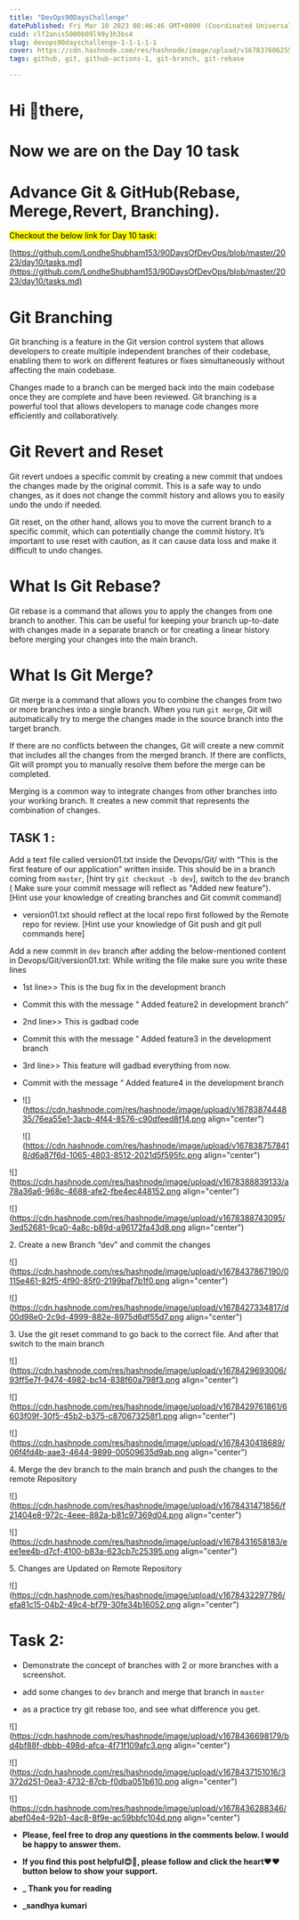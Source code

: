 ```yaml
---
title: "DevOps90DaysChallenge"
datePublished: Fri Mar 10 2023 08:46:46 GMT+0000 (Coordinated Universal Time)
cuid: clf2anis5000b09l99y3h3bs4
slug: devops90dayschallenge-1-1-1-1-1
cover: https://cdn.hashnode.com/res/hashnode/image/upload/v1678376062554/bc6fae12-bd96-4036-93d8-00674bbadbe4.png
tags: github, git, github-actions-1, git-branch, git-rebase

---
```


# Hi 👋there,

# Now we are on the Day 10 task

# **Advance Git & GitHub(Rebase, Merege,Revert, Branching)**.

<mark>Checkout the below link for Day 10 task:</mark>

[https://github.com/LondheShubham153/90DaysOfDevOps/blob/master/2023/day10/tasks.md](https://github.com/LondheShubham153/90DaysOfDevOps/blob/master/2023/day10/tasks.md)

# **Git Branching**

Git branching is a feature in the Git version control system that allows developers to create multiple independent branches of their codebase, enabling them to work on different features or fixes simultaneously without affecting the main codebase.

Changes made to a branch can be merged back into the main codebase once they are complete and have been reviewed. Git branching is a powerful tool that allows developers to manage code changes more efficiently and collaboratively.

# **Git Revert and Reset**

Git revert undoes a specific commit by creating a new commit that undoes the changes made by the original commit. This is a safe way to undo changes, as it does not change the commit history and allows you to easily undo the undo if needed.

Git reset, on the other hand, allows you to move the current branch to a specific commit, which can potentially change the commit history. It’s important to use reset with caution, as it can cause data loss and make it difficult to undo changes.

# **What Is Git Rebase?**

Git rebase is a command that allows you to apply the changes from one branch to another. This can be useful for keeping your branch up-to-date with changes made in a separate branch or for creating a linear history before merging your changes into the main branch.

# **What Is Git Merge?**

Git merge is a command that allows you to combine the changes from two or more branches into a single branch. When you run `git merge`, Git will automatically try to merge the changes made in the source branch into the target branch.

If there are no conflicts between the changes, Git will create a new commit that includes all the changes from the merged branch. If there are conflicts, Git will prompt you to manually resolve them before the merge can be completed.

Merging is a common way to integrate changes from other branches into your working branch. It creates a new commit that represents the combination of changes.

## **TASK 1 :**

Add a text file called version01.txt inside the Devops/Git/ with “This is the first feature of our application” written inside. This should be in a branch coming from `master`, \[hint try `git checkout -b dev`\], switch to the `dev` branch ( Make sure your commit message will reflect as "Added new feature"). \[Hint use your knowledge of creating branches and Git commit command\]

* version01.txt should reflect at the local repo first followed by the Remote repo for review. \[Hint use your knowledge of Git push and git pull commands here\]
    

Add a new commit in `dev` branch after adding the below-mentioned content in Devops/Git/version01.txt: While writing the file make sure you write these lines

* 1st line&gt;&gt; This is the bug fix in the development branch
    
* Commit this with the message “ Added feature2 in development branch”
    
* 2nd line&gt;&gt; This is gadbad code
    
* Commit this with the message “ Added feature3 in the development branch
    
* 3rd line&gt;&gt; This feature will gadbad everything from now.
    
* Commit with the message “ Added feature4 in the development branch
    
* ![](https://cdn.hashnode.com/res/hashnode/image/upload/v1678387444835/76ea55e1-3acb-4f44-8576-c90dfeed8f14.png align="center")
    
    ![](https://cdn.hashnode.com/res/hashnode/image/upload/v1678387578418/d6a87f6d-1065-4803-8512-2021d5f595fc.png align="center")
    

![](https://cdn.hashnode.com/res/hashnode/image/upload/v1678388839133/a78a36a6-968c-4688-afe2-fbe4ec448152.png align="center")

![](https://cdn.hashnode.com/res/hashnode/image/upload/v1678388743095/3ed52681-9ca0-4a8c-b89d-a96172fa43d8.png align="center")

2\. Create a new Branch “dev” and commit the changes

![](https://cdn.hashnode.com/res/hashnode/image/upload/v1678437867190/0115e461-82f5-4f90-85f0-2199baf7b1f0.png align="center")

![](https://cdn.hashnode.com/res/hashnode/image/upload/v1678427334817/d00d98e0-2c9d-4999-882e-8975d6df55d7.png align="center")

3\. Use the git reset command to go back to the correct file. And after that switch to the main branch

![](https://cdn.hashnode.com/res/hashnode/image/upload/v1678429693006/93ff5e7f-9474-4982-bc14-838f60a798f3.png align="center")

![](https://cdn.hashnode.com/res/hashnode/image/upload/v1678429761861/6603f09f-30f5-45b2-b375-c870673258f1.png align="center")

![](https://cdn.hashnode.com/res/hashnode/image/upload/v1678430418689/06f4fd4b-aae3-4644-9899-00509635d9ab.png align="center")

4\. Merge the dev branch to the main branch and push the changes to the remote Repository

![](https://cdn.hashnode.com/res/hashnode/image/upload/v1678431471856/f21404e8-972c-4eee-882a-b81c97369d04.png align="center")

![](https://cdn.hashnode.com/res/hashnode/image/upload/v1678431658183/eee1ee4b-d7cf-4100-b83a-623cb7c25395.png align="center")

5\. Changes are Updated on Remote Repository

![](https://cdn.hashnode.com/res/hashnode/image/upload/v1678432297786/efa81c15-04b2-49c4-bf79-30fe34b16052.png align="center")

# **Task 2:**

* Demonstrate the concept of branches with 2 or more branches with a screenshot.
    
* add some changes to `dev` branch and merge that branch in `master`
    
* as a practice try git rebase too, and see what difference you get.
    

![](https://cdn.hashnode.com/res/hashnode/image/upload/v1678436698179/bd4bf88f-dbbb-498d-afca-4f71f109afc3.png align="center")

![](https://cdn.hashnode.com/res/hashnode/image/upload/v1678437151016/3372d251-0ea3-4732-87cb-f0dba051b610.png align="center")

![](https://cdn.hashnode.com/res/hashnode/image/upload/v1678436288346/abef04e4-92b1-4ac8-8f9e-ac59bbfc104d.png align="center")

* **Please, feel free to drop any questions in the comments below. I would be happy to answer them.**
    
* **If you find this post helpful😊🙂, please follow and click the heart❤❤ button below to show your support.**
    
* **\_ Thank you for reading**
    
* **\_sandhya kumari**